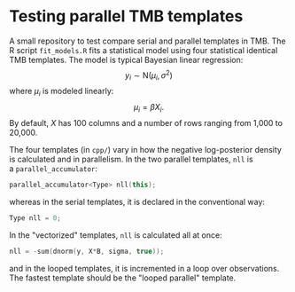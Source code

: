 # Testing parallel TMB templates

 A small repository to test compare serial and parallel templates in TMB. The R script `fit_models.R` fits a statistical model using four statistical identical TMB templates. The model is typical Bayesian linear regression:
$$
y_i \sim \mathrm N(\mu_i, \sigma^2)
$$
where $\mu_i$ is modeled linearly:
$$
\mu_i = \beta X_i.
$$
By default, $X$ has 100 columns and a number of rows ranging from 1,000 to 20,000.

The four templates (in `cpp/`) vary in how the negative log-posterior density is calculated and in parallelism. In the two parallel templates, `nll` is a `parallel_accumulator`:

```c++
parallel_accumulator<Type> nll(this);
```

whereas in the serial templates, it is declared in the conventional way:

```c++
Type nll = 0;
```

In the "vectorized" templates, `nll` is calculated all at once:

```c++
nll = -sum(dnorm(y, X*B, sigma, true));
```

and in the looped templates, it is incremented in a loop over observations. The fastest template should be the "looped parallel" template.